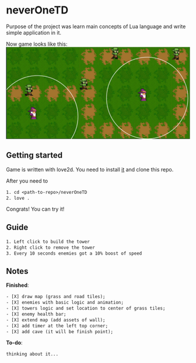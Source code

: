 # neverOneTD
Purpose of the project was learn main concepts of Lua language and write simple application in it.

Now game looks like this:
![alt text](docs/image.png)

## Getting started

Game is written with love2d. You need to install [it](https://love2d.org/) and clone this repo.

After you need to

```
1. cd <path-to-repo>/neverOneTD
2. love .
```

Congrats! You can try it!

## Guide
    1. Left click to build the tower
    2. Right click to remove the tower
    3. Every 10 seconds enemies got a 10% boost of speed

## Notes

**Finished**:

    - [X] draw map (grass and road tiles);
    - [X] enemies with basic logic and animation;
    - [X] towers logic and set location to center of grass tiles;
    - [X] enemy health bar;
    - [X] extend map (add assets of wall);
    - [X] add timer at the left top corner;
    - [X] add cave (it will be finish point);

**To-do**:

    thinking about it...